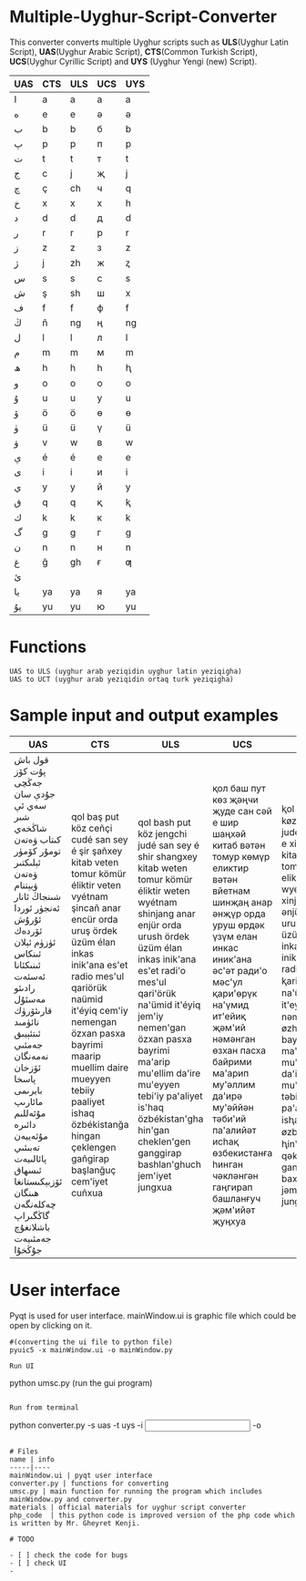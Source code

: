 # Multiple-Uyghur-Script-Converter
This converter converts multiple Uyghur scripts such as **ULS**(Uyghur Latin Script), **UAS**(Uyghur Arabic Script), 
**CTS**(Common Turkish Script), **UCS**(Uyghur Cyrillic Script) and **UYS** (Uyghur Yengi (new) Script).

| UAS | CTS | ULS| UCS|UYS|
|----|----| ---- | --- | -- |
| ا  | a  | a    | а   |a |
| ە  | e  | e    | ә   |ə |
| ب  | b  | b    | б   |b |
| پ  | p  | p    | п   |p |  
| ت  | t  | t    | т   |t |
| ج  | c  | j    | җ   |j |
| چ  | ç  | ch   | ч   |q |
| خ  | x  | x    | х   |h |
| د  | d  | d    | д   |d |
| ر  | r  | r    | р   |r |
| ز  | z  | z    | з   |z |
| ژ  | j  | zh   | ж   |ⱬ |
| س  | s  | s    | с   |s |
| ش  | ş  | sh   | ш   |x |
| ف  | f  | f    | ф   |f |
| ڭ  | ñ  | ng   | ң   |ng |
| ل  | l  | l    | л   |l |
| م  | m  | m    | м   |m |
| ھ  | h  | h    | һ   |ⱨ |
| و  | o  | o    | о   |o |
| ۇ  | u  | u    | у   |u |
| ۆ  | ö  | ö    | ө   |ɵ |
| ۈ  | ü  | ü    | ү   |ü |
| ۋ  | v  | w    | в   |w |
| ې  | é  | é    | е   |e |
| ى  | i  | i    | и   |i |
| ي  | y  | y    | й   |y |
| ق  | q  | q    | қ   |ⱪ |
| ك  | k  | k    | к   |k |
| گ  | g  | g    | г   |g |
| ن  | n  | n    | н   |n |
| غ  | ğ  | gh   | ғ   |ƣ |
| ئ  |    |      |     | |
| يا | ya | ya   | я   |ya |
| يۇ | yu | yu   | ю   |yu |

# Functions
	UAS to ULS (uyghur arab yeziqidin uyghur latin yeziqigha)
	UAS to UCT (uyghur arab yeziqidin ortaq turk yeziqigha)

# Sample input and output examples

|UAS|CTS|ULS|UCS| UYS                                                                                                                                                                                                                                                                                                                                                                         |
|-------- | ------ | ---- | -----|-----------------------------------------------------------------------------------------------------------------------------------------------------------------------------------------------------------------------------------------------------------------------------------------------------------------------------------------------------------------------------|
قول باش پۇت كۆز جەڭچى جۇدې سان سەي ئې شىر شاڭخەي كىتاب ۋەتەن تومۇر  كۆمۈر ئېلىكتىر ۋەتەن ۋيېتنام شىنجاڭ ئانار ئەنجۈر ئوردا ئۇرۇش  ئۆردەك ئۈزۈم ئېلان ئىنكاس ئىنىكئانا ئەسئەت رادىئو مەسئۇل قارىئۆرۈك نائۈمىد  ئىتئېيىق جەمئىي نەمەنگان ئۆزخان پاسخا بايرىمى مائارىپ مۇئەللىم دائىرە مۇئەييەن تەبىئىي پائالىيەت ئىسھاق ئۆزبېكىستانغا ھىنگان چەكلەنگەن گاڭگىراپ باشلانغۇچ جەمئىيەت جۇڭخۇا| qol baş put köz ceñçi cudé san sey é şir şañxey kitab veten tomur  kömür éliktir veten vyétnam şincañ anar encür orda uruş  ördek üzüm élan inkas inik'ana es'et radio mes'ul qariörük naümid  it'éyiq cem'iy nemengan özxan pasxa bayrimi maarip muellim daire mueyyen tebiiy paaliyet ishaq özbékistanğa hingan çeklengen gañgirap başlanğuç cem'iyet cuñxua|qol bash put köz jengchi judé san sey é shir shangxey kitab weten tomur kömür éliktir weten wyétnam shinjang anar enjür orda urush ördek üzüm élan inkas inik'ana es'et radi'o mes'ul qari'örük na'ümid it'éyiq jem'iy nemen'gan özxan pasxa bayrimi ma'arip mu'ellim da'ire mu'eyyen tebi'iy pa'aliyet is'haq özbékistan'gha hin'gan cheklen'gen ganggirap bashlan'ghuch jem'iyet jungxua |қол баш пут көз җәңчи җуде сан сәй е шир шаңхәй китаб вәтән томур көмүр еликтир вәтән вйетнам шинҗаң анар әнҗүр орда уруш өрдәк үзүм елан инкас иник'ана әс'әт ради'о мәс'ул қари'өрүк на'үмид ит'ейиқ җәм'ий нәмәнган өзхан пасха байрими ма'арип му'әллим да'ирә му'әййән тәби'ий па'алийәт исһақ өзбекистанға һинган чәкләнгән гаңгирап башланғуч җәм'ийәт җуңхуа|ⱪol bax put køz jəngqi jude san səy e xir xanghəy kitab wətən tomur kømür eliktir wətən wyetnam xinjang anar ənjür orda urux ørdək üzüm elan inkas inik'ana əs'ət radi'o məs'ul ⱪari'ørük na'ümid it'eyiⱪ jəm'iy nəmən'gan øzhan pasha bayrimi ma'arip mu'əllim da'irə mu'əyyən təbi'iy pa'aliyət isⱨaⱪ øzbekistanƣa ⱨin'gan qəklən'gən ganggirap baxlanƣuq jəm'iyət junghua |

# User interface

Pyqt is used for user interface. mainWindow.ui is graphic file which could be open by clicking on it.

```
#(converting the ui file to python file)        
pyuic5 -x mainWindow.ui -o mainWindow.py

Run UI
``` 
python umsc.py (run the gui program)
```

Run from terminal
```
 python converter.py -s uas -t uys -i <input file> -o <output file>
```

# Files
name | info
-----|----
mainWindow.ui | pyqt user interface
converter.py | functions for converting
umsc.py | main function for running the program which includes mainWindow.py and converter.py
materials | official materials for uyghur script converter
php_code  | this python code is improved version of the php code which is written by Mr. Gheyret Kenji.

# TODO

- [ ] check the code for bugs
- [ ] check UI
- 